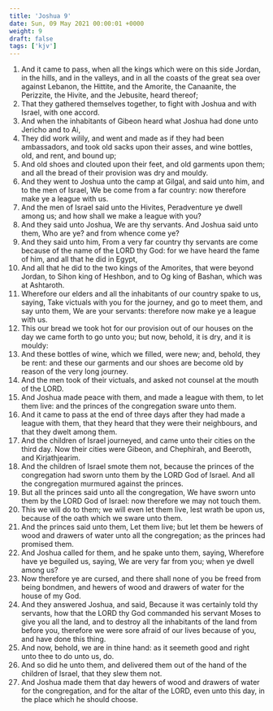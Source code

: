 ```yaml
---
title: 'Joshua 9'
date: Sun, 09 May 2021 00:00:01 +0000
weight: 9
draft: false
tags: ['kjv'] 
---
```


1. And it came to pass, when all the kings which were on this side Jordan, in the hills, and in the valleys, and in all the coasts of the great sea over against Lebanon, the Hittite, and the Amorite, the Canaanite, the Perizzite, the Hivite, and the Jebusite, heard thereof;
2. That they gathered themselves together, to fight with Joshua and with Israel, with one accord.
3. And when the inhabitants of Gibeon heard what Joshua had done unto Jericho and to Ai,
4. They did work wilily, and went and made as if they had been ambassadors, and took old sacks upon their asses, and wine bottles, old, and rent, and bound up;
5. And old shoes and clouted upon their feet, and old garments upon them; and all the bread of their provision was dry and mouldy.
6. And they went to Joshua unto the camp at Gilgal, and said unto him, and to the men of Israel, We be come from a far country: now therefore make ye a league with us.
7. And the men of Israel said unto the Hivites, Peradventure ye dwell among us; and how shall we make a league with you?
8. And they said unto Joshua, We are thy servants. And Joshua said unto them, Who are ye? and from whence come ye?
9. And they said unto him, From a very far country thy servants are come because of the name of the LORD thy God: for we have heard the fame of him, and all that he did in Egypt,
10. And all that he did to the two kings of the Amorites, that were beyond Jordan, to Sihon king of Heshbon, and to Og king of Bashan, which was at Ashtaroth.
11. Wherefore our elders and all the inhabitants of our country spake to us, saying, Take victuals with you for the journey, and go to meet them, and say unto them, We are your servants: therefore now make ye a league with us.
12. This our bread we took hot for our provision out of our houses on the day we came forth to go unto you; but now, behold, it is dry, and it is mouldy:
13. And these bottles of wine, which we filled, were new; and, behold, they be rent: and these our garments and our shoes are become old by reason of the very long journey.
14. And the men took of their victuals, and asked not counsel at the mouth of the LORD.
15. And Joshua made peace with them, and made a league with them, to let them live: and the princes of the congregation sware unto them.
16. And it came to pass at the end of three days after they had made a league with them, that they heard that they were their neighbours, and that they dwelt among them.
17. And the children of Israel journeyed, and came unto their cities on the third day. Now their cities were Gibeon, and Chephirah, and Beeroth, and Kirjathjearim.
18. And the children of Israel smote them not, because the princes of the congregation had sworn unto them by the LORD God of Israel. And all the congregation murmured against the princes.
19. But all the princes said unto all the congregation, We have sworn unto them by the LORD God of Israel: now therefore we may not touch them.
20. This we will do to them; we will even let them live, lest wrath be upon us, because of the oath which we sware unto them.
21. And the princes said unto them, Let them live; but let them be hewers of wood and drawers of water unto all the congregation; as the princes had promised them.
22. And Joshua called for them, and he spake unto them, saying, Wherefore have ye beguiled us, saying, We are very far from you; when ye dwell among us?
23. Now therefore ye are cursed, and there shall none of you be freed from being bondmen, and hewers of wood and drawers of water for the house of my God.
24. And they answered Joshua, and said, Because it was certainly told thy servants, how that the LORD thy God commanded his servant Moses to give you all the land, and to destroy all the inhabitants of the land from before you, therefore we were sore afraid of our lives because of you, and have done this thing.
25. And now, behold, we are in thine hand: as it seemeth good and right unto thee to do unto us, do.
26. And so did he unto them, and delivered them out of the hand of the children of Israel, that they slew them not.
27. And Joshua made them that day hewers of wood and drawers of water for the congregation, and for the altar of the LORD, even unto this day, in the place which he should choose.
